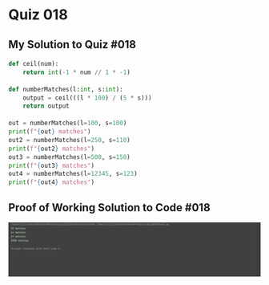 # Quiz 018

## My Solution to Quiz #018

```.py
def ceil(num):
    return int(-1 * num // 1 * -1)

def numberMatches(l:int, s:int):
    output = ceil(((l * 100) / (5 * s)))
    return output

out = numberMatches(l=100, s=100)
print(f"{out} matches")
out2 = numberMatches(l=250, s=110)
print(f"{out2} matches")
out3 = numberMatches(l=500, s=150)
print(f"{out3} matches")
out4 = numberMatches(l=12345, s=123)
print(f"{out4} matches")
```

## Proof of Working Solution to Code #018

![](quiz018trial.png)
